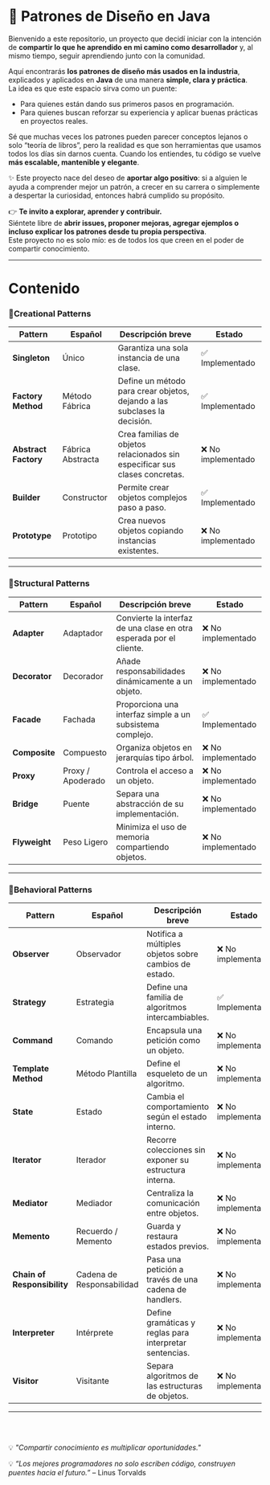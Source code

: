 # 🚀 Patrones de Diseño en Java

Bienvenido a este repositorio, un proyecto que decidí iniciar con la intención de **compartir lo que he aprendido en mi camino como desarrollador** y, al mismo tiempo, seguir aprendiendo junto con la comunidad.  

Aquí encontrarás **los patrones de diseño más usados en la industria**, explicados y aplicados en **Java** de una manera **simple, clara y práctica**.  
La idea es que este espacio sirva como un puente:  
- Para quienes están dando sus primeros pasos en programación.  
- Para quienes buscan reforzar su experiencia y aplicar buenas prácticas en proyectos reales.  

Sé que muchas veces los patrones pueden parecer conceptos lejanos o solo “teoría de libros”, pero la realidad es que son herramientas que usamos todos los días sin darnos cuenta. Cuando los entiendes, tu código se vuelve **más escalable, mantenible y elegante**.  

✨ Este proyecto nace del deseo de **aportar algo positivo**: si a alguien le ayuda a comprender mejor un patrón, a crecer en su carrera o simplemente a despertar la curiosidad, entonces habrá cumplido su propósito.  

👉 **Te invito a explorar, aprender y contribuir.**  
Siéntete libre de **abrir issues, proponer mejoras, agregar ejemplos o incluso explicar los patrones desde tu propia perspectiva**.  
Este proyecto no es solo mío: es de todos los que creen en el poder de compartir conocimiento.  

---

# Contenido
### 🔹Creational Patterns
| Pattern            | Español           | Descripción breve | Estado |
|--------------------|------------------|-------------------|--------|
| **Singleton**      | Único            | Garantiza una sola instancia de una clase. | ✅ Implementado |
| **Factory Method** | Método Fábrica   | Define un método para crear objetos, dejando a las subclases la decisión. | ✅ Implementado |
| **Abstract Factory** | Fábrica Abstracta | Crea familias de objetos relacionados sin especificar sus clases concretas. | ❌ No implementado |
| **Builder**        | Constructor      | Permite crear objetos complejos paso a paso. | ✅ Implementado |
| **Prototype**      | Prototipo        | Crea nuevos objetos copiando instancias existentes. | ❌ No implementado |
---

### 🔹Structural Patterns
| Pattern          | Español           | Descripción breve | Estado |
|------------------|------------------|-------------------|--------|
| **Adapter**      | Adaptador        | Convierte la interfaz de una clase en otra esperada por el cliente. | ❌ No implementado |
| **Decorator**    | Decorador        | Añade responsabilidades dinámicamente a un objeto. | ❌ No implementado |
| **Facade**       | Fachada          | Proporciona una interfaz simple a un subsistema complejo. | ✅ Implementado |
| **Composite**    | Compuesto        | Organiza objetos en jerarquías tipo árbol. | ❌ No implementado |
| **Proxy**        | Proxy / Apoderado | Controla el acceso a un objeto. | ❌ No implementado |
| **Bridge**       | Puente           | Separa una abstracción de su implementación. | ❌ No implementado |
| **Flyweight**    | Peso Ligero      | Minimiza el uso de memoria compartiendo objetos. | ❌ No implementado |

---

### 🔹Behavioral Patterns
| Pattern                     | Español                   | Descripción breve | Estado |
|------------------------------|---------------------------|-------------------|--------|
| **Observer**                | Observador                | Notifica a múltiples objetos sobre cambios de estado. | ❌ No implementado |
| **Strategy**                | Estrategia                | Define una familia de algoritmos intercambiables. | ✅ Implementado |
| **Command**                 | Comando                   | Encapsula una petición como un objeto. | ❌ No implementado |
| **Template Method**         | Método Plantilla          | Define el esqueleto de un algoritmo. | ❌ No implementado |
| **State**                   | Estado                    | Cambia el comportamiento según el estado interno. | ❌ No implementado |
| **Iterator**                | Iterador                  | Recorre colecciones sin exponer su estructura interna. | ❌ No implementado |
| **Mediator**                | Mediador                  | Centraliza la comunicación entre objetos. | ❌ No implementado |
| **Memento**                 | Recuerdo / Memento        | Guarda y restaura estados previos. | ❌ No implementado |
| **Chain of Responsibility** | Cadena de Responsabilidad | Pasa una petición a través de una cadena de handlers. | ❌ No implementado |
| **Interpreter**             | Intérprete                | Define gramáticas y reglas para interpretar sentencias. | ❌ No implementado |
| **Visitor**                 | Visitante                 | Separa algoritmos de las estructuras de objetos. | ❌ No implementado |

---
<br/>
<br/>

💡 *"Compartir conocimiento es multiplicar oportunidades."*  

💡 *“Los mejores programadores no solo escriben código, construyen puentes hacia el futuro.”* – Linus Torvalds
